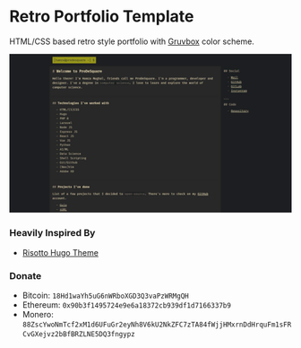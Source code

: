 # Retro Portfolio Template

HTML/CSS based retro style portfolio with [Gruvbox](https://github.com/morhetz/gruvbox) color scheme.

![Screenshot](./static/screenshot.jpg)

### Heavily Inspired By
- [Risotto Hugo Theme](https://github.com/joeroe/risotto)

### Donate
- Bitcoin: `18Hd1waYh5uG6nWRboXGD3Q3vaPzWRMgQH`
- Ethereum: `0x90b3f1495724e9e6a18372cb939df1d7166337b9`
- Monero: `88ZscYwoNmTcf2xM1d6UFuGr2eyNh8V6kU2NkZFC7zTA84fWjjHMxrnDdHrquFm1sFRCvGXejvz2bBfBRZLNE5DQ3fngypz`